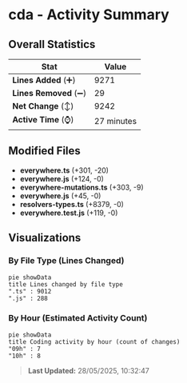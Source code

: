 # cda - Activity Summary 

## Overall Statistics

| Stat                   | Value                                                             |
| ---------------------- | ----------------------------------------------------------------- |
| **Lines Added** (➕)   | 9271                                          |
| **Lines Removed** (➖) | 29                                        |
| **Net Change** (↕)    | 9242                |
| **Active Time** (⌚)   | 27 minutes |


## Modified Files
- **everywhere.ts** (+301, -20)
- **everywhere.js** (+124, -0)
- **everywhere-mutations.ts** (+303, -9)
- **everywhere.js** (+45, -0)
- **resolvers-types.ts** (+8379, -0)
- **everywhere.test.js** (+119, -0)

## Visualizations

### By File Type (Lines Changed)

```mermaid
pie showData
title Lines changed by file type
".ts" : 9012
".js" : 288
```

### By Hour (Estimated Activity Count)

```mermaid
pie showData
title Coding activity by hour (count of changes)
"09h" : 7
"10h" : 8
```


> **Last Updated:** 28/05/2025, 10:32:47